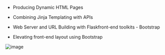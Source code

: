 - Producing Dynamic HTML Pages

- Combining Jinja Templating with APIs

- Web Server and URL Building with Flaskfront-end toolkits - Bootstrap

- Elevating front-end layout using Bootstrap

![image](https://github.com/gstgrace/passion-projects/assets/105472929/0a81516c-f716-4d23-bb3b-579b8597dabb)

